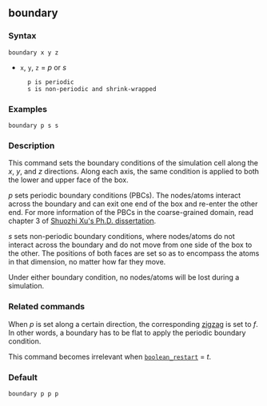 ## boundary

### Syntax

	boundary x y z

* `x`, `y`, `z` = _p_ or _s_

		p is periodic
		s is non-periodic and shrink-wrapped

### Examples

	boundary p s s

### Description

This command sets the boundary conditions of the simulation cell along the _x_, _y_, and _z_ directions. Along each axis, the same condition is applied to both the lower and upper face of the box.

_p_ sets periodic boundary conditions (PBCs). The nodes/atoms interact across the boundary and can exit one end of the box and re-enter the other end. For more information of the PBCs in the coarse-grained domain, read chapter 3 of [Shuozhi Xu's Ph.D. dissertation](https://smartech.gatech.edu/handle/1853/56314).

_s_ sets non-periodic boundary conditions, where nodes/atoms do not interact across the boundary and do not move from one side of the box to the other. The positions of both faces are set so as to encompass the atoms in that dimension, no matter how far they move.

Under either boundary condition, no nodes/atoms will be lost during a simulation.

### Related commands

When _p_ is set along a certain direction, the corresponding [zigzag](zigzag.md) is set to _f_. In other words, a boundary has to be flat to apply the periodic boundary condition.

This command becomes irrelevant when [`boolean_restart`](restart.md) = _t_.

### Default

	boundary p p p
